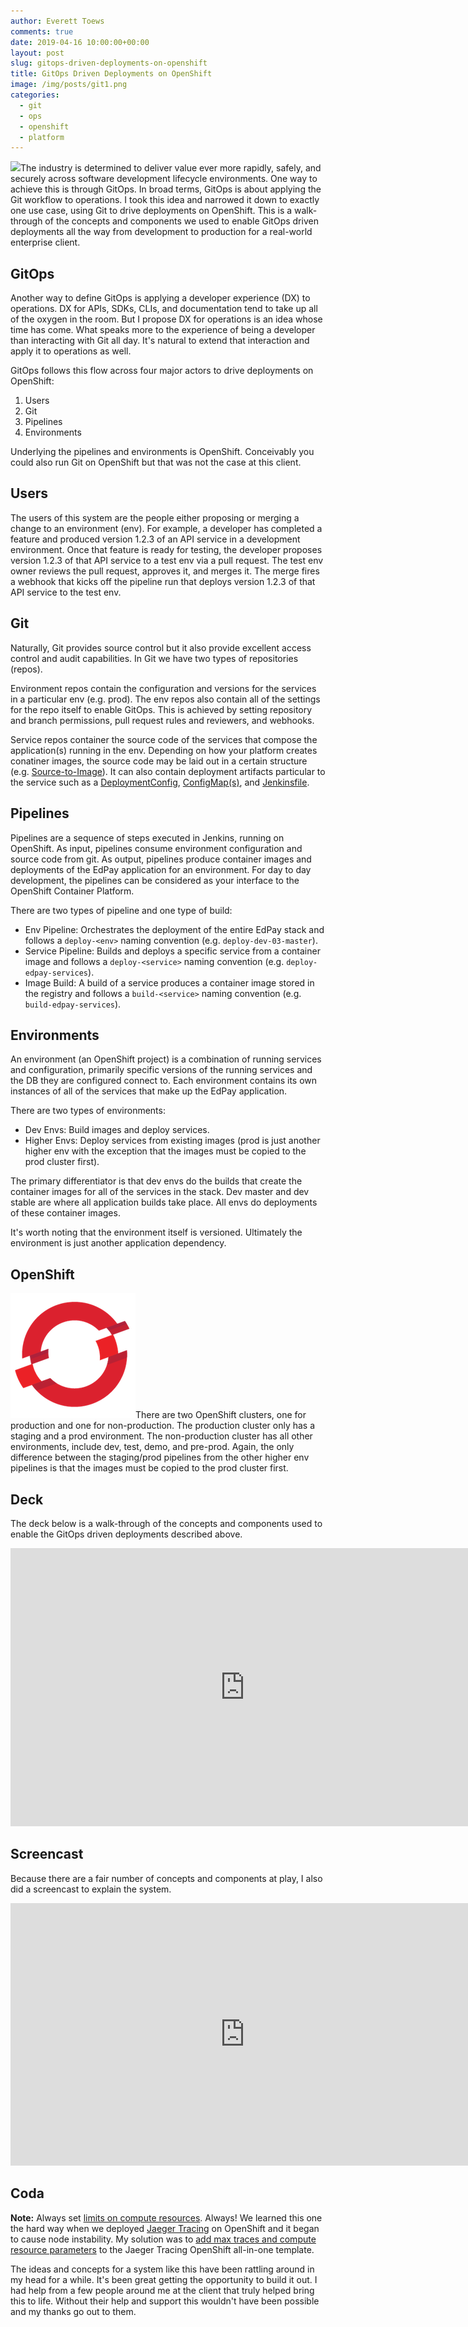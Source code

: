 ```yaml
---
author: Everett Toews
comments: true
date: 2019-04-16 10:00:00+00:00
layout: post
slug: gitops-driven-deployments-on-openshift
title: GitOps Driven Deployments on OpenShift
image: /img/posts/git1.png
categories:
  - git
  - ops
  - openshift
  - platform
---
```

<img class="img-right" src="{{ page.image }}"/>The industry is determined to deliver value ever more rapidly, safely, and securely across software development lifecycle environments. One way to achieve this is through GitOps. In broad terms, GitOps is about applying the Git workflow to operations. I took this idea and narrowed it down to exactly one use case, using Git to drive deployments on OpenShift. This is a walk-through of the concepts and components we used to enable GitOps driven deployments all the way from development to production for a real-world enterprise client.

<!--more-->

## GitOps

Another way to define GitOps is applying a developer experience (DX) to operations. DX for APIs, SDKs, CLIs, and documentation tend to take up all of the oxygen in the room. But I propose DX for operations is an idea whose time has come. What speaks more to the experience of being a developer than interacting with Git all day. It's natural to extend that interaction and apply it to operations as well.

GitOps follows this flow across four major actors to drive deployments on OpenShift:

1. Users
1. Git
1. Pipelines
1. Environments

Underlying the pipelines and environments is OpenShift. Conceivably you could also run Git on OpenShift but that was not the case at this client.

## Users

The users of this system are the people either proposing or merging a change to an environment (env). For example, a developer has completed a feature and produced version 1.2.3 of an API service in a development environment. Once that feature is ready for testing, the developer proposes version 1.2.3 of that API service to a test env via a pull request. The test env owner reviews the pull request, approves it, and merges it. The merge fires a webhook that kicks off the pipeline run that deploys version 1.2.3 of that API service to the test env.

## Git

Naturally, Git provides source control but it also provide excellent access control and audit capabilities. In Git we have two types of repositories (repos).

Environment repos contain the configuration and versions for the services in a particular env (e.g. prod). The env repos also contain all of the settings for the repo itself to enable GitOps. This is achieved by setting repository and branch permissions, pull request rules and reviewers, and webhooks.

Service repos container the source code of the services that compose the application(s) running in the env. Depending on how your platform creates conatiner images, the source code may be laid out in a certain structure (e.g. [Source-to-Image](https://docs.okd.io/latest/creating_images/s2i.html)). It can also contain deployment artifacts particular to the service such as a [DeploymentConfig](https://docs.okd.io/latest/architecture/core_concepts/deployments.html#deployments-and-deployment-configurations), [ConfigMap(s)](https://docs.okd.io/latest/dev_guide/configmaps.html), and [Jenkinsfile](https://jenkins.io/doc/pipeline/tour/hello-world/).

## Pipelines

Pipelines are a sequence of steps executed in Jenkins, running on OpenShift. As input, pipelines consume environment configuration and source code from git. As output, pipelines produce container images and deployments of the EdPay application for an environment. For day to day development, the pipelines can be considered as your interface to the OpenShift Container Platform.

There are two types of pipeline and one type of build:

* Env Pipeline: Orchestrates the deployment of the entire EdPay stack and follows a `deploy-<env>` naming convention (e.g. `deploy-dev-03-master`).
* Service Pipeline: Builds and deploys a specific service from a container image and follows a `deploy-<service>` naming convention (e.g. `deploy-edpay-services`).
* Image Build: A build of a service produces a container image stored in the registry and follows a `build-<service>` naming convention (e.g. `build-edpay-services`).

## Environments

An environment (an OpenShift project) is a combination of running services and configuration, primarily specific versions of the running services and the DB they are configured connect to. Each environment contains its own instances of all of the services that make up the EdPay application.

There are two types of environments:

* Dev Envs: Build images and deploy services.
* Higher Envs: Deploy services from existing images (prod is just another higher env with the exception that the images must be copied to the prod cluster first).

The primary differentiator is that dev envs do the builds that create the container images for all of the services in the stack. Dev master and dev stable are where all application builds take place. All envs do deployments of these container images.

It's worth noting that the environment itself is versioned. Ultimately the environment is just another application dependency.

## OpenShift

<img class="img-right" src="/img/posts/openshift.png"/>There are two OpenShift clusters, one for production and one for non-production. The production cluster only has a staging and a prod environment. The non-production cluster has all other environments, include dev, test, demo, and pre-prod. Again, the only difference between the staging/prod pipelines from the other higher env pipelines is that the images must be copied to the prod cluster first.

## Deck

The deck below is a walk-through of the concepts and components used to enable the GitOps driven deployments described above.

<iframe src="https://docs.google.com/presentation/d/e/2PACX-1vRz99WnL0jDLvVSZO_yTEX4vbatKjEX3KnUtVGOg2vTvm2RmVRNrAxxG7oqROCNklr_yaNj1k9vUVsJ/embed?start=false&loop=false&delayms=999999999" frameborder="0" width="750" height="445" allowfullscreen="true" mozallowfullscreen="true" webkitallowfullscreen="true"></iframe>

## Screencast

Because there are a fair number of concepts and components at play, I also did a screencast to explain the system.

<iframe width="750" height="420" src="https://www.youtube.com/embed/4mk0Q4UyNjY" frameborder="0" allow="accelerometer; autoplay; encrypted-media; gyroscope; picture-in-picture" allowfullscreen></iframe>

## Coda

<p class="note"><strong>Note:</strong> Always set <a href="https://docs.okd.io/latest/dev_guide/compute_resources.html#dev-compute-resources">limits on compute resources</a>. Always! We learned this one the hard way when we deployed <a href="https://www.jaegertracing.io/">Jaeger Tracing</a> on OpenShift and it began to cause node instability. My solution was to <a href="https://github.com/jaegertracing/jaeger-openshift/pull/102">add max traces and compute resource parameters</a> to the Jaeger Tracing OpenShift all-in-one template.</p>

The ideas and concepts for a system like this have been rattling around in my head for a while. It's been great getting the opportunity to build it out. I had help from a few people around me at the client that truly helped bring this to life. Without their help and support this wouldn't have been possible and my thanks go out to them.

